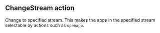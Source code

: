 ## ChangeStream action

Change to specified stream. This makes the apps in the specified stream selectable by actions such as `openapp`.